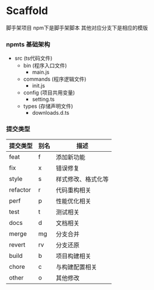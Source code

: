 # Scaffold
脚手架项目
npm下是脚手架脚本
其他对应分支下是相应的模版

### npmts 基础架构
- src	(ts代码文件)
	- bin	(程序入口文件)
		- main.js
	- commands	(程序逻辑文件)
		- init.js
	- config	(项目共用变量)
		- setting.ts
	- types	(存储声明文件)
		- downloads.d.ts

### 提交类型

| 提交类型 | 别名 | 描述 |
| ------ | --- | --- |
| feat   | f   | 添加新功能 |
| fix    | x   | 错误修复 |
| style  | s   | 样式修改、格式化等 |
| refactor | r | 代码重构相关 |
| perf   | p   | 性能优化相关 |
| test   | t   | 测试相关 |
| docs   | d   | 文档相关 |
| merge  | mg  | 分支合并 |
| revert | rv  | 分支还原 |
| build  | b   | 项目构建相关 |
| chore  | c   | 与构建配置相关 |
| other  | o   | 其他修改 |